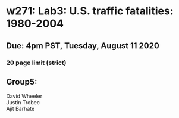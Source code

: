 # w271: Lab3: U.S. traffic fatalities: 1980-2004
## Due: 4pm PST, Tuesday, August 11 2020 
### 20 page limit (strict)

## Group5:
David Wheeler\
Justin Trobec\
Ajit Barhate

